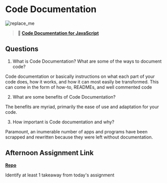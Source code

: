 # Code Documentation

![replace_me](https://codeworks.blob.core.windows.net/public/assets/img/illustrations/placeholder.svg)

> **📖 [Code Documentation for JavaScript](https://codeworksacademy.com/fs-student-guide/resources/wk7/02-JSDocs)**

## Questions

1. What is Code Documentation? What are some of the ways to document code?

Code documentation or basically instructions on what each part of your code does, how it works, and how it can most easily be transformed. This can come in the form of how-to, READMEs, and well commented code 

2. What are some benefits of Code Documentation?

The benefits are myriad, primarily the ease of use and adaptation for your code. 

3. How important is Code documentation and why?

Paramount, an inumerable number of apps and programs have been scrapped and rewritten because they were left without documentation. 

## Afternoon Assignment Link

**[Repo](https://github.com/JakeCarp/<ASSIGNMENT_REPO>)**

Identify at least 1 takeaway from today's assignment
